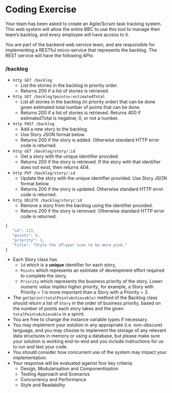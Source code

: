 # Coding Exercise

Your team has been asked to create an Agile/Scrum task tracking system. This web system will allow the entire BBC to use this tool to manage their team’s backlog, and every employee will have access to it. 

You are part of the backend web service team, and are responsible for implementing a RESTful micro-service that represents the backlog. The REST service will have the following APIs:

### /backlog
* ```http GET /backlog ```
  * List the stories in the backlog in priority order.
  * Returns 200 if a list of stories is retrieved.
* ```http GET /backlog?points=:estimatedTotal ```
  * List all stories in the backlog (in priority order) that can be done given estimated total number of points that can be done.
  * Returns 200 if a list of stories is retrieved. Returns 400 if estimatedTotal is negative, 0, or not a number.
* ```http POST /backlog ```
  * Add a new story to the backlog. 
  * Use Story JSON format below.
  * Returns 200 if the story is added. Otherwise standard HTTP error code is returned.
* ```http GET /backlog/story/:id ```
  * Get a story with the unique identifier provided.
  * Returns 200 if the story is retrieved. If the story with that identifier does not exist, then returns 404.
* ```http PUT /backlog/story/:id ```
  * Update the story with the unique identifier provided. Use Story JSON format below. 
  * Returns 200 if the story is updated. Otherwise standard HTTP error code is returned.
* ```http DELETE /backlog/story/:id ```
  * Remove a story from the backlog using the identifier provided.
  * Returns 200 if the story is removed. Otherwise standard HTTP error code is returned.

```javascript
{
   "id": 123,
   "points": 8,
   "priority": 1,
   "title": "Style the iPlayer icon to be more pink."
}
```

- Each Story class has 
  - `Id` which is a __unique__ identifier for each story,
  - `Points` which represents an estimate of development effort required to complete the story,
  - `Priority` which represents the business priority of the story. *Lower numeric value implies higher priority*, for example, a Story with Priority = 1 is more important than a Story with a Priority = 3. 
- The `getSprint(totalPointsAchievable)` method of the Backlog class should return a list of `Story` in the order of business priority, based on the number of points each story takes and the given `totalPointsAchievable` in a sprint.
- You are free to change the instance variable types if necessary.
- You may implement your solution in any appropriate (i.e. non-obscure) language, and you may choose to implement the storage of any relevant data structures in memory or using a database, but please make sure your solution is working end-to-end and you include instructions for us to run and test your code.
- You should consider how concurrent use of the system may impact your implementation.
- Your response will be evaluated against four key criteria:
  - Design, Modularisation and Componentisation
  - Testing Approach and Scenarios
  - Concurrency and Performance
  - Style and Readability
